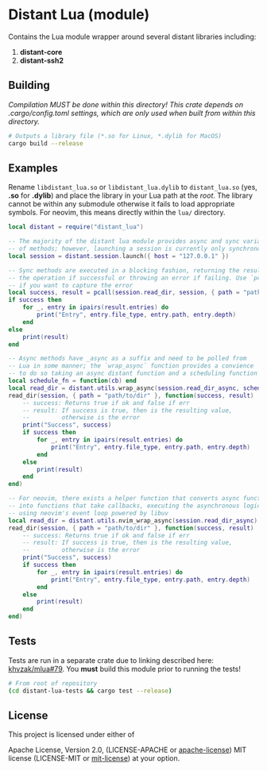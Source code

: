 # Distant Lua (module)

Contains the Lua module wrapper around several distant libraries
including:

1. **distant-core**
2. **distant-ssh2**

## Building

*Compilation MUST be done within this directory! This crate depends on
.cargo/config.toml settings, which are only used when built from within this
directory.*

```bash
# Outputs a library file (*.so for Linux, *.dylib for MacOS)
cargo build --release
```

## Examples

Rename `libdistant_lua.so` or `libdistant_lua.dylib` to `distant_lua.so`
(yes, **.so** for **.dylib**) and place the library in your Lua path at
the *root*. The library cannot be within any submodule otherwise it fails
to load appropriate symbols. For neovim, this means directly within the
`lua/` directory.

```lua
local distant = require("distant_lua")

-- The majority of the distant lua module provides async and sync variants
-- of methods; however, launching a session is currently only synchronous
local session = distant.session.launch({ host = "127.0.0.1" })

-- Sync methods are executed in a blocking fashion, returning the result of
-- the operation if successful or throwing an error if failing. Use `pcall`
-- if you want to capture the error
local success, result = pcall(session.read_dir, session, { path = "path/to/dir" })
if success then
    for _, entry in ipairs(result.entries) do
        print("Entry", entry.file_type, entry.path, entry.depth)
    end
else
    print(result)
end

-- Async methods have _async as a suffix and need to be polled from
-- Lua in some manner; the `wrap_async` function provides a convience
-- to do so taking an async distant function and a scheduling function
local schedule_fn = function(cb) end
local read_dir = distant.utils.wrap_async(session.read_dir_async, schedule_fn)
read_dir(session, { path = "path/to/dir" }, function(success, result)
    -- success: Returns true if ok and false if err
    -- result: If success is true, then is the resulting value,
    --         otherwise is the error
    print("Success", success)
    if success then
        for _, entry in ipairs(result.entries) do
            print("Entry", entry.file_type, entry.path, entry.depth)
        end
    else
        print(result)
    end
end)

-- For neovim, there exists a helper function that converts async functions
-- into functions that take callbacks, executing the asynchronous logic
-- using neovim's event loop powered by libuv
local read_dir = distant.utils.nvim_wrap_async(session.read_dir_async)
read_dir(session, { path = "path/to/dir" }, function(success, result)
    -- success: Returns true if ok and false if err
    -- result: If success is true, then is the resulting value,
    --         otherwise is the error
    print("Success", success)
    if success then
        for _, entry in ipairs(result.entries) do
            print("Entry", entry.file_type, entry.path, entry.depth)
        end
    else
        print(result)
    end
end)
```

## Tests

Tests are run in a separate crate due to linking described here:
[khvzak/mlua#79](https://github.com/khvzak/mlua/issues/79). You **must** build
this module prior to running the tests!

```bash
# From root of repository
(cd distant-lua-tests && cargo test --release)
```

## License

This project is licensed under either of

Apache License, Version 2.0, (LICENSE-APACHE or
[apache-license][apache-license]) MIT license (LICENSE-MIT or
[mit-license][mit-license]) at your option.

[apache-license]: http://www.apache.org/licenses/LICENSE-2.0
[mit-license]: http://opensource.org/licenses/MIT
